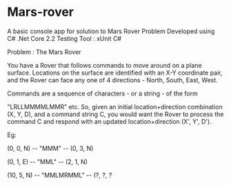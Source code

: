# Mars-rover
A basic console app for solution to Mars Rover Problem
Developed using C# .Net Core 2.2
Testing Tool : xUnit C#

Problem :
The Mars Rover

You have a Rover that follows commands to move around on a plane surface. Locations on the surface are identified with an X-Y coordinate pair, and the Rover can face any one of 4 directions - North, South, East, West.

Commands are a sequence of characters - or a string - of the form

"LRLLMMMMLMMR" etc. So, given an initial location+direction combination (X, Y, D), and a command string C, you would want the Rover to process the command C and respond with an updated location+direction (X', Y', D').

Eg:

(0, 0, N) -- "MMM" -- (0, 3, N)

(0, 1, E) -- "MML" -- (2, 1, N)

(10, 5, N) -- "MMLMRMML" -- (?, ?, ?
